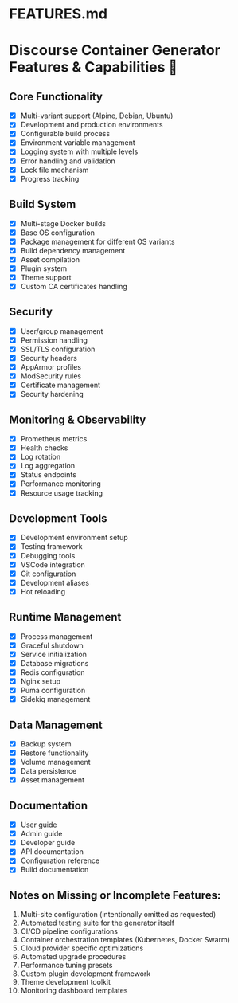 # FEATURES.md

# Discourse Container Generator Features & Capabilities 🚀

## Core Functionality
- [x] Multi-variant support (Alpine, Debian, Ubuntu)
- [x] Development and production environments
- [x] Configurable build process
- [x] Environment variable management
- [x] Logging system with multiple levels
- [x] Error handling and validation
- [x] Lock file mechanism
- [x] Progress tracking

## Build System
- [x] Multi-stage Docker builds
- [x] Base OS configuration
- [x] Package management for different OS variants
- [x] Build dependency management
- [x] Asset compilation
- [x] Plugin system
- [x] Theme support
- [x] Custom CA certificates handling

## Security
- [x] User/group management
- [x] Permission handling
- [x] SSL/TLS configuration
- [x] Security headers
- [x] AppArmor profiles
- [x] ModSecurity rules
- [x] Certificate management
- [x] Security hardening

## Monitoring & Observability
- [x] Prometheus metrics
- [x] Health checks
- [x] Log rotation
- [x] Log aggregation
- [x] Status endpoints
- [x] Performance monitoring
- [x] Resource usage tracking

## Development Tools
- [x] Development environment setup
- [x] Testing framework
- [x] Debugging tools
- [x] VSCode integration
- [x] Git configuration
- [x] Development aliases
- [x] Hot reloading

## Runtime Management
- [x] Process management
- [x] Graceful shutdown
- [x] Service initialization
- [x] Database migrations
- [x] Redis configuration
- [x] Nginx setup
- [x] Puma configuration
- [x] Sidekiq management

## Data Management
- [x] Backup system
- [x] Restore functionality
- [x] Volume management
- [x] Data persistence
- [x] Asset management

## Documentation
- [x] User guide
- [x] Admin guide
- [x] Developer guide
- [x] API documentation
- [x] Configuration reference
- [x] Build documentation

## Notes on Missing or Incomplete Features:
1. Multi-site configuration (intentionally omitted as requested)
2. Automated testing suite for the generator itself
3. CI/CD pipeline configurations
4. Container orchestration templates (Kubernetes, Docker Swarm)
5. Cloud provider specific optimizations
6. Automated upgrade procedures
7. Performance tuning presets
8. Custom plugin development framework
9. Theme development toolkit
10. Monitoring dashboard templates
